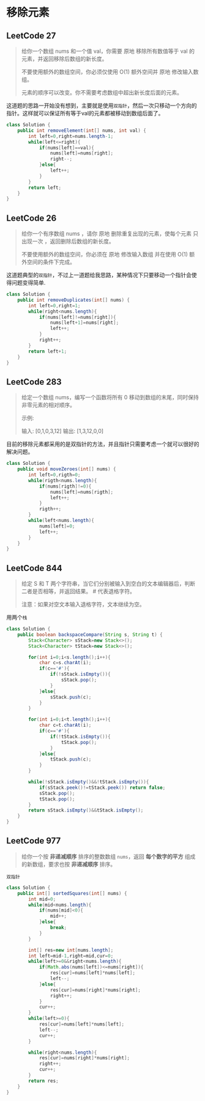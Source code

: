 # 移除元素

## LeetCode 27

>给你一个数组 nums 和一个值 val，你需要 原地 移除所有数值等于 val 的元素，并返回移除后数组的新长度。
>
>不要使用额外的数组空间，你必须仅使用 O(1) 额外空间并 原地 修改输入数组。
>
>元素的顺序可以改变。你不需要考虑数组中超出新长度后面的元素。

这道题的思路一开始没有想到，主要就是使用`双指针`，然后一次只移动一个方向的指针。这样就可以保证所有等于val的元素都被移动到数组后面了。

```java
class Solution {
    public int removeElement(int[] nums, int val) {
        int left=0,right=nums.length-1;
        while(left<=right){
            if(nums[left]==val){
                nums[left]=nums[right];
                right--;
            }else{
                left++;
            }
        }
        return left;
    }
}
```

## LeetCode 26

>给你一个有序数组 nums ，请你 原地 删除重复出现的元素，使每个元素 只出现一次 ，返回删除后数组的新长度。
>
>不要使用额外的数组空间，你必须在 原地 修改输入数组 并在使用 O(1) 额外空间的条件下完成。

这道题典型的`双指针`，不过上一道题给我思路，某种情况下只要移动一个指针会使得问题变得简单.

```java
class Solution {
    public int removeDuplicates(int[] nums) {
        int left=0,right=1;
        while(right<nums.length){
            if(nums[left]!=nums[right]){
                nums[left+1]=nums[right];
                left++;
            }
            right++;
        }
        return left+1;
    }
}
```

## LeetCode 283

>给定一个数组 nums，编写一个函数将所有 0 移动到数组的末尾，同时保持非零元素的相对顺序。
>
>示例:
>
>输入: [0,1,0,3,12]
>输出: [1,3,12,0,0]

目前的移除元素都采用的是双指针的方法，并且指针只需要考虑一个就可以很好的解决问题。

```java
class Solution {
    public void moveZeroes(int[] nums) {
        int left=0,rigth=0;
        while(rigth<nums.length){
            if(nums[rigth]!=0){
                nums[left]=nums[rigth];
                left++;
            }
            rigth++;
        }
        while(left<nums.length){
            nums[left]=0;
            left++;
        }
    }
}
```

## LeetCode 844

>给定 S 和 T 两个字符串，当它们分别被输入到空白的文本编辑器后，判断二者是否相等，并返回结果。 # 代表退格字符。
>
>注意：如果对空文本输入退格字符，文本继续为空。

用两个`栈`

```java
class Solution {
    public boolean backspaceCompare(String s, String t) {
        Stack<Character> sStack=new Stack<>();
        Stack<Character> tStack=new Stack<>();

        for(int i=0;i<s.length();i++){
            char c=s.charAt(i);
            if(c=='#'){
                if(!sStack.isEmpty()){
                    sStack.pop();
                }
            }else{
                sStack.push(c);
            }
        }

        for(int i=0;i<t.length();i++){
            char c=t.charAt(i);
            if(c=='#'){
                if(!tStack.isEmpty()){
                    tStack.pop();
                }
            }else{
                tStack.push(c);
            }
        }

        while(!sStack.isEmpty()&&!tStack.isEmpty()){
            if(sStack.peek()!=tStack.peek()) return false;
            sStack.pop();
            tStack.pop();
        }
        return sStack.isEmpty()&&tStack.isEmpty();
    }
}
```

## LeetCode 977

>  给你一个按 **非递减顺序** 排序的整数数组 `nums`，返回 **每个数字的平方** 组成的新数组，要求也按 **非递减顺序** 排序。

`双指针`

```java
class Solution {
    public int[] sortedSquares(int[] nums) {
        int mid=0;
        while(mid<nums.length){
            if(nums[mid]<0){
                mid++;
            }else{
                break;
            }
        }

        int[] res=new int[nums.length];
        int left=mid-1,right=mid,cur=0;
        while(left>=0&&right<nums.length){
            if(Math.abs(nums[left])<=nums[right]){
                res[cur]=nums[left]*nums[left];
                left--;
            }else{
                res[cur]=nums[right]*nums[right];
                right++;
            }
            cur++;
        }
        while(left>=0){
            res[cur]=nums[left]*nums[left];
            left--;
            cur++;
        }

        while(right<nums.length){
            res[cur]=nums[right]*nums[right];
            right++;
            cur++;
        }
        return res;
    }
}
```



